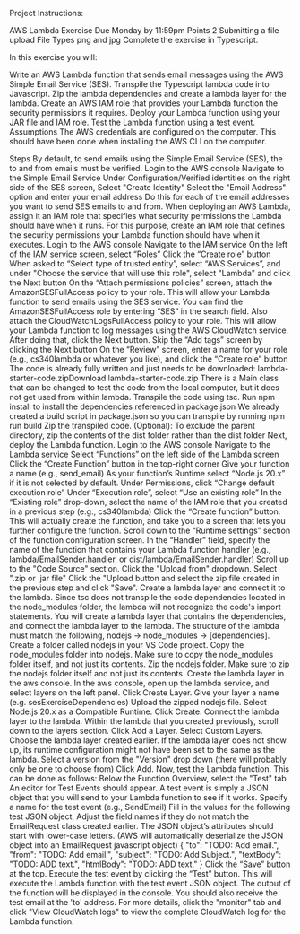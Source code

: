 Project Instructions:

AWS Lambda Exercise
Due Monday by 11:59pm Points 2 Submitting a file upload File Types png and jpg
Complete the exercise in Typescript.

In this exercise you will:

Write an AWS Lambda function that sends email messages using the AWS Simple Email Service (SES).
Transpile the Typescript lambda code into Javascript.
Zip the lambda dependencies and create a lambda layer for the lambda.
Create an AWS IAM role that provides your Lambda function the security permissions it requires.
Deploy your Lambda function using your JAR file and IAM role.
Test the Lambda function using a test event.
Assumptions
The AWS credentials are configured on the computer.  This should have been done when installing the AWS CLI on the computer.

Steps
By default, to send emails using the Simple Email Service (SES), the to and from emails must be verified.
Login to the AWS console
Navigate to the Simple Email Service
Under Configuration/Verified identities on the right side of the SES screen, Select "Create Identity"
Select the "Email Address" option and enter your email address
Do this for each of the email addresses you want to send SES emails to and from.
When deploying an AWS Lambda, assign it an IAM role that specifies what security permissions the Lambda should have when it runs.  For this purpose, create an IAM role that defines the security permissions your Lambda function should have when it executes.
Login to the AWS console
Navigate to the IAM service
On the left of the IAM service screen, select “Roles”
Click the “Create role” button
When asked to “Select type of trusted entity”, select “AWS Services”, and under "Choose the service that will use this role", select "Lambda" and click the Next button
On the “Attach permissions policies” screen, attach the AmazonSESFullAccess policy to your role.  This will allow your Lambda function to send emails using the SES service.  You can find the AmazonSESFullAccess role by entering “SES” in the search field. 
Also attach the CloudWatchLogsFullAccess policy to your role.  This will allow your Lambda function to log messages using the AWS CloudWatch service.  After doing that, click the Next button.
Skip the “Add tags” screen by clicking the Next button
On the “Review” screen, enter a name for your role (e.g., cs340lambda or whatever you like), and click the “Create role” button
The code is already fully written and just needs to be downloaded: lambda-starter-code.zipDownload lambda-starter-code.zip
There is a Main class that can be changed to test the code from the local computer, but it does not get used from within lambda.
Transpile the code using tsc.
Run npm install to install the dependencies referenced in package.json
We already created a build script in package.json so you can transpile by running npm run build
Zip the transpiled code.
(Optional): To exclude the parent directory, zip the contents of the dist folder rather than the dist folder
Next, deploy the Lambda function.
Login to the AWS console
Navigate to the Lambda service
Select “Functions” on the left side of the Lambda screen
Click the “Create Function” button in the top-right corner
Give your function a name (e.g., send_email)
As your function’s Runtime select “Node.js 20.x” if it is not selected by default.
Under Permissions, click “Change default execution role”
Under “Execution role”, select “Use an existing role”
In the “Existing role” drop-down, select the name of the IAM role that you created in a previous step (e.g., cs340lambda)
Click the “Create function” button.  This will actually create the function, and take you to a screen that lets you further configure the function.
Scroll down to the “Runtime settings” section of the function configuration screen.
In the “Handler” field, specify the name of the function that contains your Lambda function handler (e.g., lambda/EmailSender.handler, or dist/lambda/EmailSender.handler)
Scroll up to the "Code Source" section.
Click the "Upload from" dropdown.
Select ".zip or .jar file"
Click the "Upload button and select the zip file created in the previous step and click "Save".
Create a lambda layer and connect it to the lambda.
Since tsc does not transpile the code dependencies located in the node_modules folder, the lambda will not recognize the code's import statements. You will create a lambda layer that contains the dependencies, and connect the lambda layer to the lambda. The structure of the lambda must match the following, nodejs -> node_modules -> [dependencies].
Create a folder called nodejs in your VS Code project.
Copy the node_modules folder into nodejs. Make sure to copy the node_modules folder itself, and not just its contents.
Zip the nodejs folder. Make sure to zip the nodejs folder itself and not just its contents.
Create the lambda layer in the aws console.
In the aws console, open up the lambda service, and select layers on the left panel.
Click Create Layer.
Give your layer a name (e.g. sesExerciseDependencies)
Upload the zipped nodejs file.
Select Node.js 20.x as a Compatible Runtime.
Click Create.
Connect the lambda layer to the lambda.
Within the lambda that you created previously, scroll down to the layers section.
Click Add a Layer.
Select Custom Layers.
Choose the lambda layer created earlier.
If the lambda layer does not show up, its runtime configuration might not have been set to the same as the lambda.
Select a version from the "Version" drop down (there will probably only be one to choose from)
Click Add.
Now, test the Lambda function.  This can be done as follows:
Below the Function Overview, select the "Test" tab
An editor for Test Events should appear.  A test event is simply a JSON object that you will send to your Lambda function to see if it works.
Specify a name for the test event (e.g., SendEmail)
Fill in the values for the following test JSON object.  Adjust the field names if they do not match the EmailRequest class created earlier. The JSON object’s attributes should start with lower-case letters.  (AWS will automatically deserialize the JSON object into an EmailRequest javascript object)
{
"to": "TODO: Add email.",
"from": "TODO: Add email.",
"subject": "TODO: Add Subject.",
"textBody": "TODO: ADD text.",
"htmlBody": "TODO: ADD text."
}
Click the “Save” button at the top. 
Execute the test event by clicking the “Test” button.  This will execute the Lambda function with the test event JSON object.
The output of the function will be displayed in the console. You should also receive the test email at the 'to' address. For more details, click the "monitor" tab and click "View CloudWatch logs" to view the complete CloudWatch log for the Lambda function.
